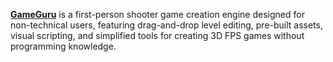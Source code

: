 [**GameGuru**](https://www.game-guru.com/) is a first-person shooter game creation engine designed for non-technical users, featuring drag-and-drop level editing, pre-built assets, visual scripting, and simplified tools for creating 3D FPS games without programming knowledge.
